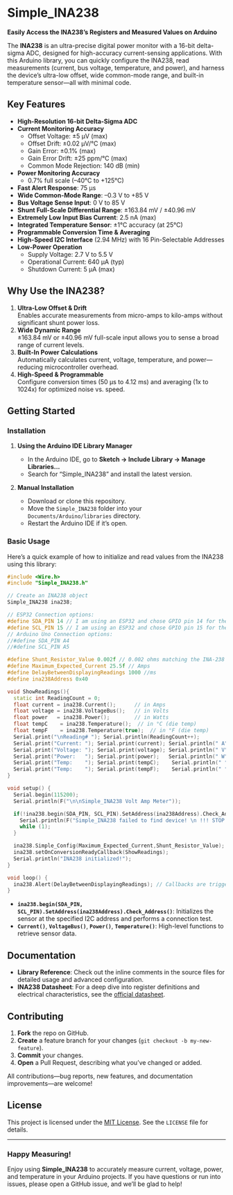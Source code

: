 # Simple_INA238

**Easily Access the INA238’s Registers and Measured Values on Arduino**

The **INA238** is an ultra-precise digital power monitor with a 16-bit delta-sigma ADC, designed for high-accuracy current-sensing applications. With this Arduino library, you can quickly configure the INA238, read measurements (current, bus voltage, temperature, and power), and harness the device’s ultra-low offset, wide common-mode range, and built-in temperature sensor—all with minimal code.

## Key Features

- **High-Resolution 16-bit Delta-Sigma ADC**  
- **Current Monitoring Accuracy**  
  - Offset Voltage: ±5 µV (max)  
  - Offset Drift: ±0.02 µV/°C (max)  
  - Gain Error: ±0.1% (max)  
  - Gain Error Drift: ±25 ppm/°C (max)  
  - Common Mode Rejection: 140 dB (min)  
- **Power Monitoring Accuracy**  
  - 0.7% full scale (–40°C to +125°C)  
- **Fast Alert Response**: 75 µs  
- **Wide Common-Mode Range**: –0.3 V to +85 V  
- **Bus Voltage Sense Input**: 0 V to 85 V  
- **Shunt Full-Scale Differential Range**: ±163.84 mV / ±40.96 mV  
- **Extremely Low Input Bias Current**: 2.5 nA (max)  
- **Integrated Temperature Sensor**: ±1°C accuracy (at 25°C)  
- **Programmable Conversion Time & Averaging**  
- **High-Speed I2C Interface** (2.94 MHz) with 16 Pin-Selectable Addresses  
- **Low-Power Operation**  
  - Supply Voltage: 2.7 V to 5.5 V  
  - Operational Current: 640 µA (typ)  
  - Shutdown Current: 5 µA (max)

## Why Use the INA238?

1. **Ultra-Low Offset & Drift**  
   Enables accurate measurements from micro-amps to kilo-amps without significant shunt power loss.
2. **Wide Dynamic Range**  
   ±163.84 mV or ±40.96 mV full-scale input allows you to sense a broad range of current levels.
3. **Built-In Power Calculations**  
   Automatically calculates current, voltage, temperature, and power—reducing microcontroller overhead.
4. **High-Speed & Programmable**  
   Configure conversion times (50 µs to 4.12 ms) and averaging (1x to 1024x) for optimized noise vs. speed.

## Getting Started

### Installation

1. **Using the Arduino IDE Library Manager**  
   - In the Arduino IDE, go to **Sketch → Include Library → Manage Libraries...**  
   - Search for “Simple_INA238” and install the latest version.
   
2. **Manual Installation**  
   - Download or clone this repository.  
   - Move the `Simple_INA238` folder into your `Documents/Arduino/libraries` directory.  
   - Restart the Arduino IDE if it’s open.

### Basic Usage

Here’s a quick example of how to initialize and read values from the INA238 using this library:

```cpp
#include <Wire.h>
#include "Simple_INA238.h"

// Create an INA238 object
Simple_INA238 ina238;

// ESP32 Connection options:
#define SDA_PIN 14 // I am using an ESP32 and chose GPIO pin 14 for the I2C SDA connection
#define SCL_PIN 15 // I am using an ESP32 and chose GPIO pin 15 for the I2C SCL connection
// Arduino Uno Connection options:
//#define SDA_PIN A4 
//#define SCL_PIN A5

#define Shunt_Resistor_Value 0.002f // 0.002 ohms matching the INA-238 30A Breakout Board
#define Maximum_Expected_Current 25.5f // Amps 
#define DelayBetweenDisplayingReadings 1000 //ms
#define ina238Address 0x40

void ShowReadings(){
  static int ReadingCount = 0;
  float current = ina238.Current();      // in Amps
  float voltage = ina238.VoltageBus();   // in Volts
  float power   = ina238.Power();        // in Watts
  float tempC    = ina238.Temperature();  // in °C (die temp)
  float tempF    = ina238.Temperature(true);  // in °F (die temp)
  Serial.print("\nReading# "); Serial.println(ReadingCount++);
  Serial.print("Current: "); Serial.print(current); Serial.println(" A");
  Serial.print("Voltage: "); Serial.print(voltage); Serial.println(" V");
  Serial.print("Power:   "); Serial.print(power);   Serial.println(" W");
  Serial.print("Temp:    "); Serial.print(tempC);    Serial.println(" °C");
  Serial.print("Temp:    "); Serial.print(tempF);    Serial.println(" °F");
}

void setup() {
  Serial.begin(115200);
  Serial.println(F("\n\nSimple_INA238 Volt Amp Meter"));

  if(!ina238.begin(SDA_PIN, SCL_PIN).SetAddress(ina238Address).Check_Address()){
    Serial.println(F("Simple_INA238 failed to find device! \n !!! STOP !!!"));
    while (1);
  }

  ina238.Simple_Config(Maximum_Expected_Current,Shunt_Resistor_Value);
  ina238.setOnConversionReadyCallback(ShowReadings);
  Serial.println("INA238 initialized!");
}

void loop() {
  ina238.Alert(DelayBetweenDisplayingReadings); // Callbacks are triggered withing this alert function
}

```

- **`ina238.begin(SDA_PIN, SCL_PIN).SetAddress(ina238Address).Check_Address()`**: Initializes the sensor at the specified I2C address and performs a connection test.  
- **`Current()`**, **`VoltageBus()`**, **`Power()`**, **`Temperature()`**: High-level functions to retrieve sensor data.

## Documentation

- **Library Reference**: Check out the inline comments in the source files for detailed usage and advanced configuration.  
- **INA238 Datasheet**: For a deep dive into register definitions and electrical characteristics, see the [official datasheet](https://www.ti.com/product/INA238).

## Contributing

1. **Fork** the repo on GitHub.  
2. **Create** a feature branch for your changes (`git checkout -b my-new-feature`).  
3. **Commit** your changes.  
4. **Open** a Pull Request, describing what you’ve changed or added.

All contributions—bug reports, new features, and documentation improvements—are welcome!

## License

This project is licensed under the [MIT License](LICENSE). See the `LICENSE` file for details.

---

### Happy Measuring!

Enjoy using **Simple_INA238** to accurately measure current, voltage, power, and temperature in your Arduino projects. If you have questions or run into issues, please open a GitHub issue, and we’ll be glad to help!
